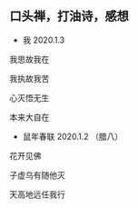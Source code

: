 ## 口头禅，打油诗，感想 

* 我 2020.1.3

我思故我在

我执故我苦

心灭悟无生

本来大自在

* 鼠年春联 2020.1.2 （腊八）

花开见佛

子虚乌有随他灭

天高地远任我行

